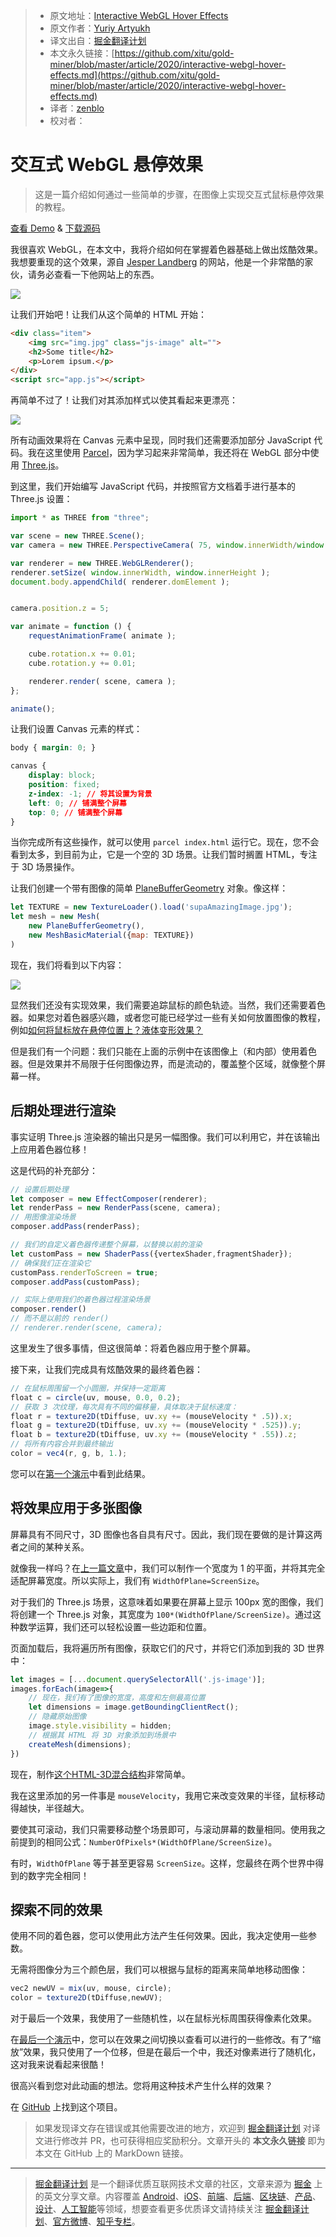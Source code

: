 > * 原文地址：[Interactive WebGL Hover Effects](https://tympanus.net/codrops/2020/04/14/interactive-webgl-hover-effects/)
> * 原文作者：[Yuriy Artyukh](https://tympanus.net/codrops/author/akella/)
> * 译文出自：[掘金翻译计划](https://github.com/xitu/gold-miner)
> * 本文永久链接：[https://github.com/xitu/gold-miner/blob/master/article/2020/interactive-webgl-hover-effects.md](https://github.com/xitu/gold-miner/blob/master/article/2020/interactive-webgl-hover-effects.md)
> * 译者：[zenblo](https://github.com/zenblo)
> * 校对者：

# 交互式 WebGL 悬停效果

> 这是一篇介绍如何通过一些简单的步骤，在图像上实现交互式鼠标悬停效果的教程。

[查看 Demo](https://tympanus.net/Tutorials/webgl-mouseover-effects/step3.html) \& [下载源码](https://github.com/akella/webgl-mouseover-effects/archive/master.zip)

我很喜欢 WebGL，在本文中，我将介绍如何在掌握着色器基础上做出炫酷效果。我想要重现的这个效果，源自 [Jesper Landberg](https://jesperlandberg.dev/) 的网站，他是一个非常酷的家伙，请务必查看一下他网站上的东西。

![](https://user-images.githubusercontent.com/5164225/90354320-8d090800-e07b-11ea-8a3c-6b35ea7de050.gif)

让我们开始吧！让我们从这个简单的 HTML 开始：

```html
<div class="item">
    <img src="img.jpg" class="js-image" alt="">
    <h2>Some title</h2>
    <p>Lorem ipsum.</p>
</div>
<script src="app.js"></script>
```

再简单不过了！让我们对其添加样式以使其看起来更漂亮：

![](https://codropspz-tympanus.netdna-ssl.com/codrops/wp-content/uploads/2020/04/webglhover.jpg)

所有动画效果将在 Canvas 元素中呈现，同时我们还需要添加部分 JavaScript 代码。我在这里使用 [Parcel](https://parceljs.org/)，因为学习起来非常简单，我还将在 WebGL 部分中使用 [Three.js](https://threejs.org/)。

到这里，我们开始编写 JavaScript 代码，并按照官方文档着手进行基本的 Three.js 设置：

```js
import * as THREE from "three";

var scene = new THREE.Scene();
var camera = new THREE.PerspectiveCamera( 75, window.innerWidth/window.innerHeight, 0.1, 1000 );

var renderer = new THREE.WebGLRenderer();
renderer.setSize( window.innerWidth, window.innerHeight );
document.body.appendChild( renderer.domElement );


camera.position.z = 5;

var animate = function () {
	requestAnimationFrame( animate );

	cube.rotation.x += 0.01;
	cube.rotation.y += 0.01;

	renderer.render( scene, camera );
};

animate();
```

让我们设置 Canvas 元素的样式：

```css
body { margin: 0; }

canvas { 
	display: block; 
	position: fixed;
	z-index: -1; // 将其设置为背景
	left: 0; // 铺满整个屏幕
	top: 0; // 铺满整个屏幕
}
```

当你完成所有这些操作，就可以使用 `parcel index.html` 运行它。现在，您不会看到太多，到目前为止，它是一个空的 3D 场景。让我们暂时搁置 HTML，专注于 3D 场景操作。

让我们创建一个带有图像的简单 [PlaneBufferGeometry](https://threejs.org/docs/#api/en/geometries/PlaneBufferGeometry) 对象。像这样：

```js
let TEXTURE = new TextureLoader().load('supaAmazingImage.jpg'); 
let mesh = new Mesh(
	new PlaneBufferGeometry(), 
	new MeshBasicMaterial({map: TEXTURE})
)
```

现在，我们将看到以下内容：

![](https://user-images.githubusercontent.com/5164225/90354323-909c8f00-e07b-11ea-9a1c-be5642528f2a.gif)

显然我们还没有实现效果，我们需要追踪鼠标的颜色轨迹。当然，我们还需要着色器。如果您对着色器感兴趣，或者您可能已经学过一些有关如何放置图像的教程，例如[如何将鼠标放在悬停位置上？](https://tympanus.net/codrops/2018/04/10/webgl-distortion-hover-effects/)[液体变形效果？](https://tympanus.net/codrops/2017/10/10/liquid-distortion-effects/)

但是我们有一个问题：我们只能在上面的示例中在该图像上（和内部）使用着色器。但是效果并不局限于任何图像边界，而是流动的，覆盖整个区域，就像整个屏幕一样。

## 后期处理进行渲染

事实证明 Three.js 渲染器的输出只是另一幅图像。我们可以利用它，并在该输出上应用着色器位移！

这是代码的补充部分：

```js
// 设置后期处理
let composer = new EffectComposer(renderer);
let renderPass = new RenderPass(scene, camera);
// 用图像渲染场景
composer.addPass(renderPass);

// 我们的自定义着色器传递整个屏幕，以替换以前的渲染
let customPass = new ShaderPass({vertexShader,fragmentShader});
// 确保我们正在渲染它
customPass.renderToScreen = true;
composer.addPass(customPass);

// 实际上使用我们的着色器过程渲染场景
composer.render()
// 而不是以前的 render()
// renderer.render(scene, camera);
```

这里发生了很多事情，但这很简单：将着色器应用于整个屏幕。

接下来，让我们完成具有炫酷效果的最终着色器：

```js
// 在鼠标周围留一个小圆圈，并保持一定距离
float c = circle(uv, mouse, 0.0, 0.2);
// 获取 3 次纹理，每次具有不同的偏移量，具体取决于鼠标速度：
float r = texture2D(tDiffuse, uv.xy += (mouseVelocity * .5)).x;
float g = texture2D(tDiffuse, uv.xy += (mouseVelocity * .525)).y;
float b = texture2D(tDiffuse, uv.xy += (mouseVelocity * .55)).z;
// 将所有内容合并到最终输出
color = vec4(r, g, b, 1.);
```

您可以在[第一个演示](https://tympanus.net/Tutorials/webgl-mouseover-effects/step1.html)中看到此结果。

## 将效果应用于多张图像

屏幕具有不同尺寸，3D 图像也各自具有尺寸。因此，我们现在要做的是计算这两者之间的某种关系。

就像我一样吗？在[上一篇文章](https://tympanus.net/codrops/2019/11/05/creative-webgl-image-transitions/)中，我们可以制作一个宽度为 1 的平面，并将其完全适配屏幕宽度。所以实际上，我们有 `WidthOfPlane=ScreenSize`。

对于我们的 Three.js 场景，这意味着如果要在屏幕上显示 100px 宽的图像，我们将创建一个 Three.js 对象，其宽度为 `100*(WidthOfPlane/ScreenSize)`。通过这种数学运算，我们还可以轻松设置一些边距和位置。

页面加载后，我将遍历所有图像，获取它们的尺寸，并将它们添加到我的 3D 世界中：

```js
let images = [...document.querySelectorAll('.js-image')];
images.forEach(image=>{
	// 现在，我们有了图像的宽度，高度和左侧最高位置
	let dimensions = image.getBoundingClientRect();
	// 隐藏原始图像
	image.style.visibility = hidden;
	// 根据其 HTML 将 3D 对象添加到场景中
	createMesh(dimensions);
})
```

现在，制作[这个](https://tympanus.net/Tutorials/webgl-mouseover-effects/step1.html)[HTML-3D混合结构](https://tympanus.net/Tutorials/webgl-mouseover-effects/step2.html)非常简单。

我在这里添加的另一件事是 `mouseVelocity`，我用它来改变效果的半径，鼠标移动得越快，半径越大。

要使其可滚动，我们只需要移动整个场景即可，与滚动屏幕的数量相同。使用我之前提到的相同公式：`NumberOfPixels*(WidthOfPlane/ScreenSize)`。

有时，`WidthOfPlane` 等于甚至更容易 `ScreenSize`。这样，您最终在两个世界中得到的数字完全相同！

## 探索不同的效果

使用不同的着色器，您可以使用此方法产生任何效果。因此，我决定使用一些参数。

无需将图像分为三个颜色层，我们可以根据与鼠标的距离来简单地移动图像：

```js
vec2 newUV = mix(uv, mouse, circle); 
color = texture2D(tDiffuse,newUV);
```

对于最后一个效果，我使用了一些随机性，以在鼠标光标周围获得像素化效果。

在[最后一个演示](https://tympanus.net/Tutorials/webgl-mouseover-effects/step3.html)中，您可以在效果之间切换以查看可以进行的一些修改。有了“缩放”效果，我只使用了一个位移，但是在最后一个中，我还对像素进行了随机化，这对我来说看起来很酷！

很高兴看到您对此动画的想法。您将用这种技术产生什么样的效果？

在 [GitHub](https://github.com/akella/webgl-mouseover-effects/) 上找到这个项目。

> 如果发现译文存在错误或其他需要改进的地方，欢迎到 [掘金翻译计划](https://github.com/xitu/gold-miner) 对译文进行修改并 PR，也可获得相应奖励积分。文章开头的 **本文永久链接** 即为本文在 GitHub 上的 MarkDown 链接。

---

> [掘金翻译计划](https://github.com/xitu/gold-miner) 是一个翻译优质互联网技术文章的社区，文章来源为 [掘金](https://juejin.im) 上的英文分享文章。内容覆盖 [Android](https://github.com/xitu/gold-miner#android)、[iOS](https://github.com/xitu/gold-miner#ios)、[前端](https://github.com/xitu/gold-miner#前端)、[后端](https://github.com/xitu/gold-miner#后端)、[区块链](https://github.com/xitu/gold-miner#区块链)、[产品](https://github.com/xitu/gold-miner#产品)、[设计](https://github.com/xitu/gold-miner#设计)、[人工智能](https://github.com/xitu/gold-miner#人工智能)等领域，想要查看更多优质译文请持续关注 [掘金翻译计划](https://github.com/xitu/gold-miner)、[官方微博](http://weibo.com/juejinfanyi)、[知乎专栏](https://zhuanlan.zhihu.com/juejinfanyi)。
